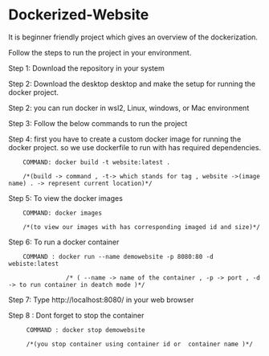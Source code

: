 # Dockerized-Website 

It is beginner friendly project which gives an overview of the dockerization. 

Follow the steps to run the project in your environment.

Step 1: Download the repository in your system

Step 2: Download the desktop desktop and make the setup for running the docker project.

Step 2: you can run docker in wsl2, Linux, windows, or Mac environment 

Step 3: Follow the below commands to run the project 

Step 4: first you have to create a custom docker image for running the docker project. so we use dockerfile to run with has required dependencies.
        
        COMMAND: docker build -t website:latest .  
        
        /*(build -> command , -t-> which stands for tag , website ->(image name) . -> represent current location)*/
       
Step 5: To view the docker images 

        COMMAND: docker images    
        
        /*(to view our images with has corresponding imaged id and size)*/
        
Step 6: To run a docker container 

        COMMAND : docker run --name demowebsite -p 8080:80 -d webiste:latest
        
                    /* ( --name -> name of the container , -p -> port , -d -> to run container in deatch mode )*/
                     
Step 7: Type http://localhost:8080/ in your web browser 

Step 8 : Dont forget  to stop the container 
   
         COMMAND : docker stop demowebsite   
         
         /*(you stop container using container id or  container name )*/
